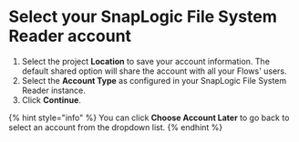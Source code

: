 # Select your SnapLogic File System Reader account

1. Select the project **Location** to save your account information. The default shared option will share the account with all your Flows' users. 
2. Select the **Account Type** as configured in your SnapLogic File System Reader instance. 
3. Click **Continue**.

{% hint style="info" %}
You can click **Choose Account Later** to go back to select an account from the dropdown list.
{% endhint %}

